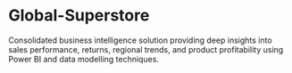 # Global-Superstore
Consolidated business intelligence solution providing deep insights into sales performance, returns, regional trends, and product profitability using Power BI and data modelling techniques.

